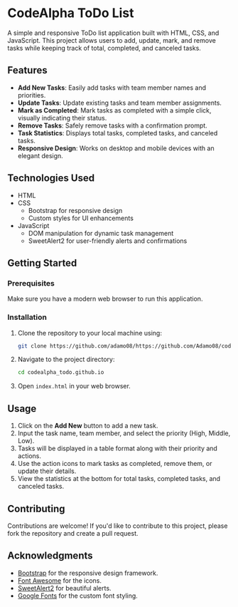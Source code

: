 # CodeAlpha ToDo List

A simple and responsive ToDo list application built with HTML, CSS, and JavaScript. This project allows users to add, update, mark, and remove tasks while keeping track of total, completed, and canceled tasks.

## Features

- **Add New Tasks**: Easily add tasks with team member names and priorities.
- **Update Tasks**: Update existing tasks and team member assignments.
- **Mark as Completed**: Mark tasks as completed with a simple click, visually indicating their status.
- **Remove Tasks**: Safely remove tasks with a confirmation prompt.
- **Task Statistics**: Displays total tasks, completed tasks, and canceled tasks.
- **Responsive Design**: Works on desktop and mobile devices with an elegant design.

## Technologies Used

- HTML
- CSS
  - Bootstrap for responsive design
  - Custom styles for UI enhancements
- JavaScript
  - DOM manipulation for dynamic task management
  - SweetAlert2 for user-friendly alerts and confirmations

## Getting Started

### Prerequisites

Make sure you have a modern web browser to run this application.

### Installation

1. Clone the repository to your local machine using:

   ```bash
   git clone https://github.com/adamo08/https://github.com/Adamo08/codealpha_todo.github.io.git
   ```

2. Navigate to the project directory:

   ```bash
   cd codealpha_todo.github.io
   ```

3. Open `index.html` in your web browser.

## Usage

1. Click on the **Add New** button to add a new task.
2. Input the task name, team member, and select the priority (High, Middle, Low).
3. Tasks will be displayed in a table format along with their priority and actions.
4. Use the action icons to mark tasks as completed, remove them, or update their details.
5. View the statistics at the bottom for total tasks, completed tasks, and canceled tasks.

## Contributing

Contributions are welcome! If you'd like to contribute to this project, please fork the repository and create a pull request.


## Acknowledgments

- [Bootstrap](https://getbootstrap.com/) for the responsive design framework.
- [Font Awesome](https://fontawesome.com/) for the icons.
- [SweetAlert2](https://sweetalert2.github.io/) for beautiful alerts.
- [Google Fonts](https://fonts.googleapis.com/) for the custom font styling.
